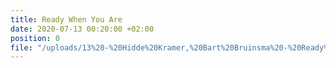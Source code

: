```yaml
---
title: Ready When You Are
date: 2020-07-13 00:20:00 +02:00
position: 0
file: "/uploads/13%20-%20Hidde%20Kramer,%20Bart%20Bruinsma%20-%20Ready%20when%20you%20are%20-%20Finalesong.mp3"
---
```


